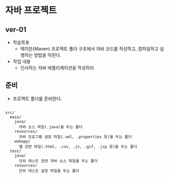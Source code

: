 # 자바 프로젝트

## ver-01
- 학습목표
  - 메이븐(Maven) 프로젝트 폴더 구조에서 자바 코드를 작성하고, 컴파일하고 실행하는
  방법을 익힌다.
- 작업 내용
  - 인사하는 자바 애플리케이션을 작성하라

## 준비
- 프로젝트 폴더를 준비한다.

```

src/  
  main/  
    java/  
      자바 소스 파일(.java)을 두는 폴더  
    resources/  
      자바 프로그램 설정 파일(.xml, .properties 등)을 두는 폴더  
    webapp/  
      웹 관련 파일(.html, .css, .js, .gif, .jsp 등)을 두는 폴더  
  test/  
    java/  
      단위 테스트 관련 자바 소스 파일을 두는 폴더  
    resources/  
      단위 테스트 설정 파일을 두는 폴더  

```